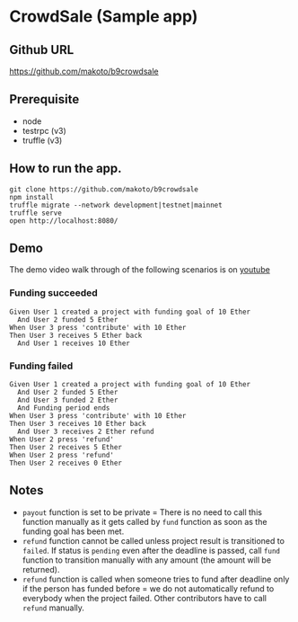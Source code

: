 # CrowdSale (Sample app)

## Github URL

https://github.com/makoto/b9crowdsale

## Prerequisite

- node
- testrpc (v3)
- truffle (v3)

## How to run the app.

```
git clone https://github.com/makoto/b9crowdsale
npm install
truffle migrate --network development|testnet|mainnet
truffle serve
open http://localhost:8080/
```

## Demo

The demo video walk through of the following scenarios is on [youtube](https://youtu.be/YjyruoSmpv4)

### Funding succeeded

```
Given User 1 created a project with funding goal of 10 Ether
  And User 2 funded 5 Ether
When User 3 press 'contribute' with 10 Ether
Then User 3 receives 5 Ether back
  And User 1 receives 10 Ether
```

### Funding failed

```
Given User 1 created a project with funding goal of 10 Ether
  And User 2 funded 5 Ether
  And User 3 funded 2 Ether
  And Funding period ends
When User 3 press 'contribute' with 10 Ether
Then User 3 receives 10 Ether back
  And User 3 receives 2 Ether refund
When User 2 press 'refund'
Then User 2 receives 5 Ether
When User 2 press 'refund'
Then User 2 receives 0 Ether
```

## Notes

- `payout` function is set to be private = There is no need to call this function manually as it gets called by `fund` function as soon as the funding goal has been met.
- `refund` function cannot be called unless project result is transitioned to `failed`. If status is `pending` even after the deadline is passed, call `fund` function to transition manually with any amount (the amount will be returned).
- `refund` function is called when someone tries to fund after deadline only if the person has funded before = we do not automatically refund to everybody when the project failed. Other contributors have to call `refund` manually.
